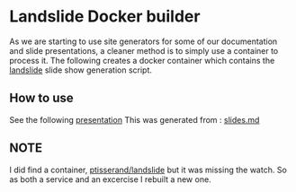 Landslide Docker builder
=========================

As we are starting to use site generators for some of our documentation and slide
presentations, a cleaner method is to simply use a container to process it. The
following creates a docker container which contains the
[landslide](https://github.com/adamzap/landslide) slide show generation script.

How to use
----------

See the following [presentation](https://rawgit.com/alainchiasson/landslide/master/presentation.html)
This was generated from : [slides.md](https://github.com/alainchiasson/landslide/blob/master/slides.md)

NOTE
----
I did find a
container, [ptisserand/landslide](https://hub.docker.com/r/ptisserand/landslide/)
but it was missing the watch. So as both a service and an
excercise I rebuilt a new one.
